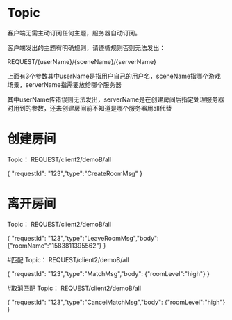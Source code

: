 # Topic
客户端无需主动订阅任何主题，服务器自动订阅。

客户端发出的主题有明确规则，请遵循规则否则无法发出：

REQUEST/{userName}/{sceneName}/{serverName}

上面有3个参数其中userName是指用户自己的用户名，sceneName指哪个游戏场景，serverName指需要放给哪个服务器

其中userName传错误则无法发出，serverName是在创建房间后指定处理服务器时用到的参数，还未创建房间前不知道是哪个服务器用all代替

# 创建房间
Topic： REQUEST/client2/demoB/all

{ "requestId": "123","type":"CreateRoomMsg" }

# 离开房间
Topic： REQUEST/client2/demoB/all

{ "requestId": "123","type":"LeaveRoomMsg","body": {"roomName":"1583811395562"} }

#匹配
Topic： REQUEST/client2/demoB/all

{ "requestId": "123","type":"MatchMsg","body": {"roomLevel":"high"} }

#取消匹配
Topic： REQUEST/client2/demoB/all

{ "requestId": "123","type":"CancelMatchMsg","body": {"roomLevel":"high"} }